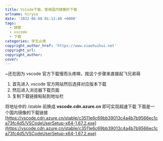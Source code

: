 ```yaml
---
title: VsCode下载，使用国内镜像秒下载
urlname: hiryva
date: '2022-06-08 01:12:40 +0000'
tags:
  - 镜像
  - vscode
  - 下载
categories: 学无止境
copyright_author_href: 'https://www.xiaohuihui.net'
copyright_url:
copyright_author:
cover:
---
```


~还在因为 vscode 官方下载慢而头疼嘛，按这个步骤来直接起飞兄弟萌

1. 首先进入 vscode 官方网站然后选择对应版本下载
2. 然后进入浏览器下载页面
3. 复制下载链接粘贴到地址栏

将地址中的
/stable 前换成 **vscode.cdn.azure.cn**
即可实现超速下载
下面是一个国内镜像的下载链接
[https://vscode.cdn.azure.cn/stable/c3511e6c69bb39013c4a4b7b9566ec1ca73fc4d5/VSCodeUserSetup-x64-1.67.2.exe](https://vscode.cdn.azure.cn/stable/c3511e6c69bb39013c4a4b7b9566ec1ca73fc4d5/VSCodeUserSetup-x64-1.67.2.exe)
